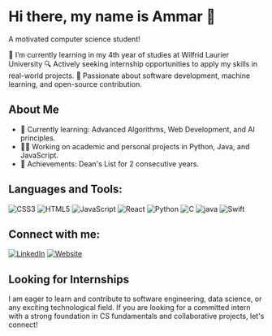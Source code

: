 # Hi there, my name is Ammar 👋

A motivated computer science student!

🌱 I’m currently learning in my 4th year of studies at Wilfrid Laurier University
🔍 Actively seeking internship opportunities to apply my skills in real-world projects.
🌟 Passionate about software development, machine learning, and open-source contribution.

## About Me
- 🌱 Currently learning: Advanced Algorithms, Web Development, and AI principles.
- 👨‍💻 Working on academic and personal projects in Python, Java, and JavaScript.
- 🥇 Achievements: Dean's List for 2 consecutive years.

## Languages and Tools:
![CSS3](https://img.shields.io/badge/-CSS3-1572B6?style=flat-square&logo=css3)
![HTML5](https://img.shields.io/badge/-HTML5-E34F26?style=flat-square&logo=html5&logoColor=white)
![JavaScript](https://img.shields.io/badge/-JavaScript-F7DF1E?style=flat-square&logo=javascript&logoColor=black)
![React](https://img.shields.io/badge/-React-61DAFB?style=flat-square&logo=react&logoColor=black)
![Python](https://img.shields.io/badge/Python-14354C?style=for-the-badge&logo=python&logoColor=white)
![C](https://img.shields.io/badge/C-00599C?style=for-the-badge&logo=c&logoColor=white)
![java](https://img.shields.io/badge/Java-ED8B00?style=for-the-badge&logo=openjdk&logoColor=white)
![Swift](https://img.shields.io/badge/Swift-FA7343?style=for-the-badge&logo=swift&logoColor=white)


## Connect with me:
[![LinkedIn](https://img.shields.io/badge/LinkedIn-0077B5?style=for-the-badge&logo=linkedin&logoColor=white)](https://www.linkedin.com/in/ammar-ogeil-32723225a/)
[![Website](https://img.shields.io/badge/website-000000?style=for-the-badge&logo=About.me&logoColor=white)](https://goldenhawk2003.github.io/My_Website/)


## Looking for Internships
I am eager to learn and contribute to software engineering, data science, or any exciting technological field. If you are looking for a committed intern with a strong foundation in CS fundamentals and collaborative projects, let's connect!



<!-- Repeat for other languages and tools -->
